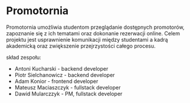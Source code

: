 # Promotornia
Promotornia umożliwia studentom przeglądanie dostępnych promotorów, zapoznanie się z ich tematami oraz dokonanie rezerwacji online. Celem projektu jest usprawnienie komunikacji między studentami a kadrą akademicką oraz zwiększenie przejrzystości całego procesu.



skład zespołu:

- Antoni Kucharski - backend developer <br>
- Piotr Sielchanowicz - backend developer <br>
- Adam Konior - frontend developer <br>
- Mateusz Maciaszczyk - fullstack developer <br>
- Dawid Mularczzyk - PM, fullstack developer 
